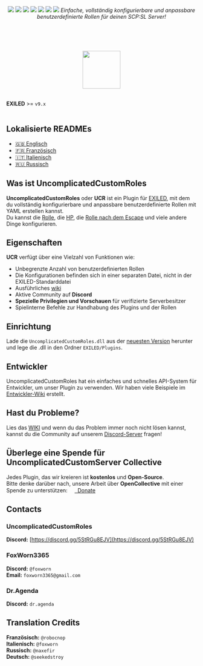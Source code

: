 <div align="center"><a href="https://github.com/UncomplicatedCustomServer/UncomplicatedCustomRoles/releases/latest"><img src="https://img.shields.io/github/v/release/UncomplicatedCustomServer/UncomplicatedCustomRoles"></a> <a href="https://github.com/UncomplicatedCustomServer/UncomplicatedCustomRoles/releases/latest"><img src="https://img.shields.io/github/downloads/UncomplicatedCustomServer/UncomplicatedCustomRoles/total"></a> <a href="https://github.com/UncomplicatedCustomServer/UncomplicatedCustomRoles/pulls"><img src="https://img.shields.io/github/issues-pr/UncomplicatedCustomServer/UncomplicatedCustomRoles"></a> <a href="https://github.com/UncomplicatedCustomServer/UncomplicatedCustomRoles/pulls"><img src="https://img.shields.io/github/issues-pr-closed/UncomplicatedCustomServer/UncomplicatedCustomRoles"></a> <a href="https://github.com/UncomplicatedCustomServer/UncomplicatedCustomRoles/commits/main/"><img src="https://badgen.net/github/commits/UncomplicatedCustomServer/UncomplicatedCustomRoles/main"></a> <img src="https://img.shields.io/badge/Verified_Exiled_Plugin-ss">

  <img src="https://raw.githubusercontent.com/UncomplicatedCustomServer/UncomplicatedCustomRoles/refs/heads/resources/ucr_promo_banner.png">
  <i>Einfache, vollständig konfigurierbare und anpassbare benutzerdefinierte Rollen für deinen SCP:SL Server!</i>

  <br><br>
  <br><br>
    <a href='https://discord.gg/5StRGu8EJV'><img src='https://www.allkpop.com/upload/2021/01/content/262046/1611711962-discord-button.png' height="100"></a>
  <br><br>
</div>

**EXILED** >= `v9.x`
<br><br>

## Lokalisierte READMEs
- [&#127468;&#127463; Englisch](https://github.com/UncomplicatedCustomServer/UncomplicatedCustomRoles/blob/main/README.md)
- [&#127467;&#127479; Französisch](https://github.com/UncomplicatedCustomServer/UncomplicatedCustomRoles/blob/main/Localization/README-FR.md)
- [&#x1F1EE;&#x1F1F9; Italienisch](https://github.com/UncomplicatedCustomServer/UncomplicatedCustomRoles/blob/main/Localization/README-IT.md)
- [&#127479;&#127482; Russisch](https://github.com/UncomplicatedCustomServer/UncomplicatedCustomRoles/blob/main/Localization/README-RU.md)

## Was ist UncomplicatedCustomRoles
**UncomplicatedCustomRoles** oder **UCR** ist ein Plugin für [EXILED](https://github.com/ExMod-Team/EXILED), mit dem du vollständig konfigurierbare und anpassbare benutzerdefinierte Rollen mit YAML erstellen kannst.\
Du kannst die <ins>Rolle</ins>, die <ins>HP</ins>, die <ins>Rolle nach dem Escape</ins> und viele andere Dinge konfigurieren. 

## Eigenschaften
**UCR** verfügt über eine Vielzahl von Funktionen wie:
- Unbegrenzte Anzahl von benutzerdefinierten Rollen
- Die Konfigurationen befinden sich in einer separaten Datei, nicht in der EXILED-Standarddatei
- Ausführliches [wiki](https://github.com/UncomplicatedCustomServer/UncomplicatedCustomRoles/wiki)
- Aktive Community auf **Discord**
- __Spezielle Privilegien und Vorschauen__ für verifizierte Serverbesitzer
- Spielinterne Befehle zur Handhabung des Plugins und der Rollen

## Einrichtung
Lade die `UncomplicatedCustomRoles.dll` aus der [neuesten Version](https://github.com/UncomplicatedCustomServer/UncomplicatedCustomRoles/releases/latest) herunter und lege die .dll in den Ordner `EXILED/Plugins`.

## Entwickler
UncomplicatedCustomRoles hat ein einfaches und schnelles API-System für Entwickler, um unser Plugin zu verwenden.
Wir haben viele Beispiele im [Entwickler-Wiki](https://github.com/UncomplicatedCustomServer/UncomplicatedCustomRoles/wiki/Developers-World) erstellt.

## Hast du Probleme?
Lies das [WIKI](https://github.com/UncomplicatedCustomServer/UncomplicatedCustomRoles/wiki) und wenn du das Problem immer noch nicht lösen kannst, kannst du die Community auf unserem [Discord-Server](https://discord.gg/5StRGu8EJV) fragen!

## Überlege eine Spende für UncomplicatedCustomServer Collective
Jedes Plugin, das wir kreieren ist **kostenlos** und **Open-Source**.\
Bitte denke darüber nach, unsere Arbeit über **OpenCollective** mit einer Spende zu unterstützen: 
<a href="https://opencollective.com/ucs"><img height="15" src="https://raw.githubusercontent.com/UncomplicatedCustomServer/UncomplicatedCustomRoles/refs/heads/resources/oc_icon.png">&nbsp;&nbsp;Donate</a>

## Contacts
### UncomplicatedCustomRoles
  **Discord:** [https://discord.gg/5StRGu8EJV](https://discord.gg/5StRGu8EJV)

### FoxWorn3365
  **Discord:** `@foxworn`\
  **Email:** `foxworn3365@gmail.com`
### Dr.Agenda
  **Discord:** `dr.agenda`

## Translation Credits
**Französisch:** `@robocnop`\
**Italienisch:** `@foxworn`\
**Russisch:** `@naxefir`\
**Deutsch:** `@seekedstroy`
